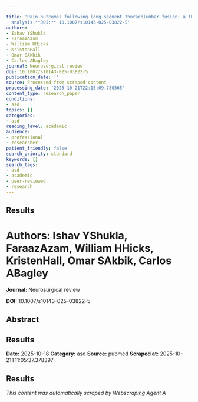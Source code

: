 ```yaml
---

title: 'Pain outcomes following long-segment thoracolumbar fusion: a three-year mixed-effects
  analysis.**DOI:** 10.1007/s10143-025-03822-5'
authors:
- Ishav YShukla
- FaraazAzam
- William HHicks
- KristenHall
- Omar SAkbik
- Carlos ABagley
journal: Neurosurgical review
doi: 10.1007/s10143-025-03822-5
publication_date: ''
source: Processed from scraped content
processing_date: '2025-10-21T22:15:09.730565'
content_type: research_paper
conditions:
- asd
topics: []
categories:
- asd
reading_level: academic
audience:
- professional
- researcher
patient_friendly: false
search_priority: standard
keywords: []
search_tags:
- asd
- academic
- peer-reviewed
- research
---
```




## Results

# **Authors:** Ishav YShukla, FaraazAzam, William HHicks, KristenHall, Omar SAkbik, Carlos ABagley

**Journal:** Neurosurgical review

**DOI:** 10.1007/s10143-025-03822-5

## Abstract

## Results

**Date:** 2025-10-18
**Category:** asd
**Source:** pubmed
**Scraped at:** 2025-10-21T11:05:37.378397
## Results
*This content was automatically scraped by Webscraping Agent A*